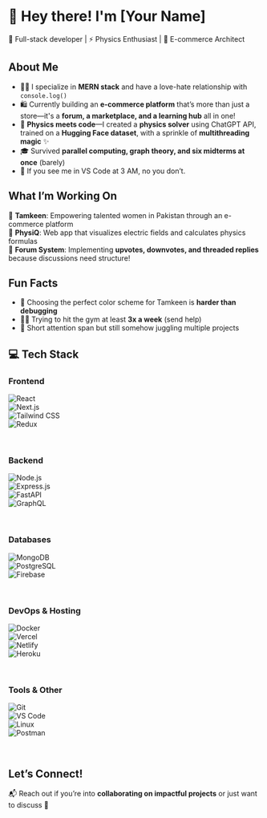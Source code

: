 # 👋 Hey there! I'm [Your Name]  

🚀 Full-stack developer | ⚡ Physics Enthusiast | 🎨 E-commerce Architect  

## About Me  
- 👩‍💻 I specialize in **MERN stack** and have a love-hate relationship with `console.log()`  
- 🛍️ Currently building an **e-commerce platform** that’s more than just a store—it's a **forum, a marketplace, and a learning hub** all in one!  
- 🔬 **Physics meets code**—I created a **physics solver** using ChatGPT API, trained on a **Hugging Face dataset**, with a sprinkle of **multithreading magic** ✨  
- 🎓 Survived **parallel computing, graph theory, and six midterms at once** (barely)  
- 🎯 If you see me in VS Code at 3 AM, no you don’t.  

## What I’m Working On  
🔹 **Tamkeen**: Empowering talented women in Pakistan through an e-commerce platform  
🔹 **PhysiQ**: Web app that visualizes electric fields and calculates physics formulas  
🔹 **Forum System**: Implementing **upvotes, downvotes, and threaded replies** because discussions need structure!  

## Fun Facts  
- 🎨 Choosing the perfect color scheme for Tamkeen is **harder than debugging**  
- 🏋️‍♀️ Trying to hit the gym at least **3x a week** (send help)  
- 🤯 Short attention span but still somehow juggling multiple projects  

## 💻 Tech Stack  

### **Frontend**  
![React](https://img.shields.io/badge/-React-61DAFB?style=for-the-badge&logo=react&logoColor=white)  
![Next.js](https://img.shields.io/badge/-Next.js-000?style=for-the-badge&logo=next.js&logoColor=white)  
![Tailwind CSS](https://img.shields.io/badge/-Tailwind%20CSS-38B2AC?style=for-the-badge&logo=tailwind-css&logoColor=white)  
![Redux](https://img.shields.io/badge/-Redux-764ABC?style=for-the-badge&logo=redux&logoColor=white)  

&nbsp;  

### **Backend**  
![Node.js](https://img.shields.io/badge/-Node.js-339933?style=for-the-badge&logo=node.js&logoColor=white)  
![Express.js](https://img.shields.io/badge/-Express.js-000?style=for-the-badge&logo=express&logoColor=white)  
![FastAPI](https://img.shields.io/badge/-FastAPI-009688?style=for-the-badge&logo=fastapi&logoColor=white)  
![GraphQL](https://img.shields.io/badge/-GraphQL-E10098?style=for-the-badge&logo=graphql&logoColor=white)  

&nbsp;  

### **Databases**  
![MongoDB](https://img.shields.io/badge/-MongoDB-4EA94B?style=for-the-badge&logo=mongodb&logoColor=white)  
![PostgreSQL](https://img.shields.io/badge/-PostgreSQL-336791?style=for-the-badge&logo=postgresql&logoColor=white)  
![Firebase](https://img.shields.io/badge/-Firebase-FFCA28?style=for-the-badge&logo=firebase&logoColor=white)  

&nbsp;  

### **DevOps & Hosting**  
![Docker](https://img.shields.io/badge/-Docker-2496ED?style=for-the-badge&logo=docker&logoColor=white)  
![Vercel](https://img.shields.io/badge/-Vercel-000?style=for-the-badge&logo=vercel&logoColor=white)  
![Netlify](https://img.shields.io/badge/-Netlify-00C7B7?style=for-the-badge&logo=netlify&logoColor=white)  
![Heroku](https://img.shields.io/badge/-Heroku-430098?style=for-the-badge&logo=heroku&logoColor=white)  

&nbsp;  

### **Tools & Other**  
![Git](https://img.shields.io/badge/-Git-F05032?style=for-the-badge&logo=git&logoColor=white)  
![VS Code](https://img.shields.io/badge/-VS%20Code-007ACC?style=for-the-badge&logo=visual-studio-code&logoColor=white)  
![Linux](https://img.shields.io/badge/-Linux-FCC624?style=for-the-badge&logo=linux&logoColor=black)  
![Postman](https://img.shields.io/badge/-Postman-FF6C37?style=for-the-badge&logo=postman&logoColor=white)  

&nbsp;  

## Let’s Connect!  
📬 Reach out if you’re into **collaborating on impactful projects** or just want to discuss 💪  
